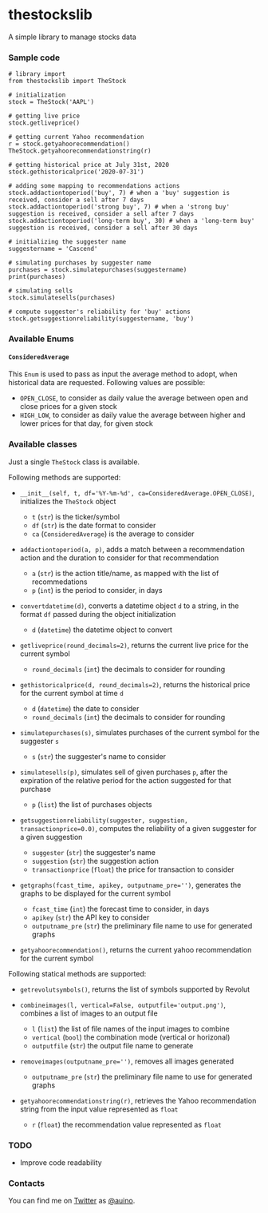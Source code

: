 # thestockslib

A simple library to manage stocks data

### Sample code ###

```
# library import
from thestockslib import TheStock

# initialization
stock = TheStock('AAPL')

# getting live price
stock.getliveprice()

# getting current Yahoo recommendation
r = stock.getyahoorecommendation()
TheStock.getyahoorecommendationstring(r)

# getting historical price at July 31st, 2020
stock.gethistoricalprice('2020-07-31')

# adding some mapping to recommendations actions
stock.addactiontoperiod('buy', 7) # when a 'buy' suggestion is received, consider a sell after 7 days
stock.addactiontoperiod('strong buy', 7) # when a 'strong buy' suggestion is received, consider a sell after 7 days
stock.addactiontoperiod('long-term buy', 30) # when a 'long-term buy' suggestion is received, consider a sell after 30 days

# initializing the suggester name
suggestername = 'Cascend'

# simulating purchases by suggester name
purchases = stock.simulatepurchases(suggestername)
print(purchases)

# simulating sells
stock.simulatesells(purchases)

# compute suggester's reliability for 'buy' actions
stock.getsuggestionreliability(suggestername, 'buy')
```

### Available Enums ###

#### `ConsideredAverage` ####

This `Enum` is used to pass as input the average method to adopt, when historical data are requested.
Following values are possible:
* `OPEN_CLOSE`, to consider as daily value the average between open and close prices for a given stock
* `HIGH_LOW`, to consider as daily value the average between higher and lower prices for that day, for given stock

### Available classes ###

Just a single `TheStock` class is available.

Following methods are supported:

* `__init__(self, t, df='%Y-%m-%d', ca=ConsideredAverage.OPEN_CLOSE)`, initializes the `TheStock` object
  * `t` (`str`) is the ticker/symbol
  * `df` (`str`) is the date format to consider
  * `ca` (`ConsideredAverage`) is the average to consider

* `addactiontoperiod(a, p)`, adds a match between a recommendation action and the duration to consider for that recommendation
  * `a` (`str`) is the action title/name, as mapped with the list of recommedations
  * `p` (`int`) is the period to consider, in days

* `convertdatetime(d)`, converts a datetime object `d` to a string, in the format `df` passed during the object initialization
  * `d` (`datetime`) the datetime object to convert

* `getliveprice(round_decimals=2)`, returns the current live price for the current symbol
  * `round_decimals` (`int`) the decimals to consider for rounding

* `gethistoricalprice(d, round_decimals=2)`, returns the historical price for the current symbol at time `d`
  * `d` (`datetime`) the date to consider
  * `round_decimals` (`int`) the decimals to consider for rounding

* `simulatepurchases(s)`, simulates purchases of the current symbol for the suggester `s`
  * `s` (`str`) the suggester's name to consider

* `simulatesells(p)`, simulates sell of given purchases `p`, after the expiration of the relative period for the action suggested for that purchase
  * `p` (`list`) the list of purchases objects

* `getsuggestionreliability(suggester, suggestion, transactionprice=0.0)`, computes the reliability of a given suggester for a given suggestion
  * `suggester` (`str`) the suggester's name
  * `suggestion` (`str`) the suggestion action
  * `transactionprice` (`float`) the price for transaction to consider

* `getgraphs(fcast_time, apikey, outputname_pre='')`, generates the graphs to be displayed for the current symbol
  * `fcast_time` (`int`) the forecast time to consider, in days
  * `apikey` (`str`) the API key to consider
  * `outputname_pre` (`str`) the preliminary file name to use for generated graphs

* `getyahoorecommendation()`, returns the current yahoo recommendation for the current symbol

Following statical methods are supported:

* `getrevolutsymbols()`, returns the list of symbols supported by Revolut

* `combineimages(l, vertical=False, outputfile='output.png')`, combines a list of images to an output file
  * `l` (`list`) the list of file names of the input images to combine
  * `vertical` (`bool`) the combination mode (vertical or horizonal)
  * `outputfile` (`str`) the output file name to generate

* `removeimages(outputname_pre='')`, removes all images generated
  * `outputname_pre` (`str`) the preliminary file name to use for generated graphs

* `getyahoorecommendationstring(r)`, retrieves the Yahoo recommendation string from the input value represented as `float`
  * `r` (`float`) the recommendation value represented as `float`

### TODO ###

* Improve code readability


### Contacts ###

You can find me on [Twitter](https://twitter.com) as [@auino](https://twitter.com/auino).
